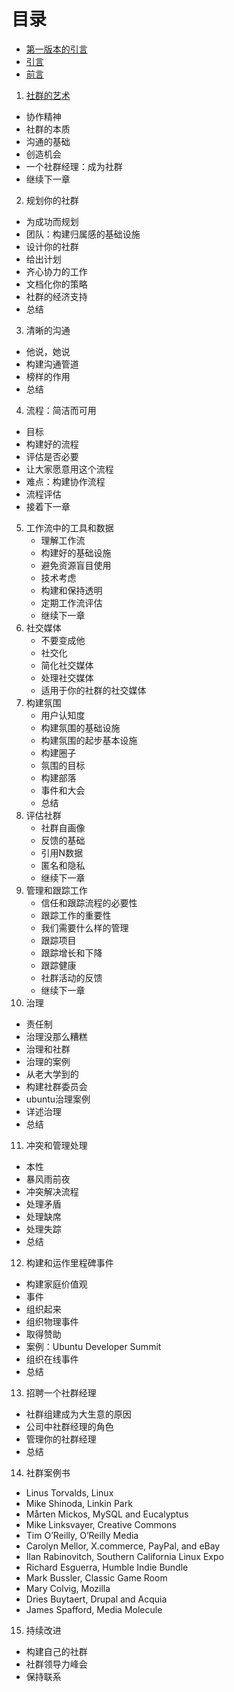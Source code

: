 # 目录

* [第一版本的引言](./第一版本的引言.md)
* [引言](./引言.md)
* [前言](./前言.md)


1. [社群的艺术](./社群的艺术.md)
  *  协作精神
  *  社群的本质
  *  沟通的基础
  *  创造机会
  *  一个社群经理：成为社群
  *  继续下一章
2. 规划你的社群
  * 为成功而规划
  * 团队：构建归属感的基础设施
  * 设计你的社群
  * 给出计划
  * 齐心协力的工作
  * 文档化你的策略
  * 社群的经济支持
  * 总结
3. 清晰的沟通
  * 他说，她说
  * 构建沟通管道
  * 榜样的作用
  * 总结
4. 流程：简洁而可用
  * 目标
  * 构建好的流程
  * 评估是否必要
  * 让大家愿意用这个流程
  * 难点：构建协作流程
  * 流程评估
  * 接着下一章
5. 工作流中的工具和数据
   * 理解工作流
   * 构建好的基础设施
   * 避免资源盲目使用
   * 技术考虑
   * 构建和保持透明
   * 定期工作流评估
   * 继续下一章
6. 社交媒体
   * 不要变成他
   * 社交化
   * 简化社交媒体
   * 处理社交媒体
   * 适用于你的社群的社交媒体
7. 构建氛围
   * 用户认知度
   * 构建氛围的基础设施
   * 构建氛围的起步基本设施
   * 构建圈子
   * 氛围的目标
   * 构建部落
   * 事件和大会
   * 总结
8. 评估社群
   * 社群自画像
   * 反馈的基础
   * 引用N数据
   * 匿名和隐私
   * 继续下一章
9. 管理和跟踪工作
   * 信任和跟踪流程的必要性
   * 跟踪工作的重要性
   * 我们需要什么样的管理
   * 跟踪项目
   * 跟踪增长和下降
   * 跟踪健康
   * 社群活动的反馈
   * 继续下一章
10. 治理
   * 责任制
   * 治理没那么糟糕
   * 治理和社群
   * 治理的案例
   * 从老大学到的
   * 构建社群委员会
   * ubuntu治理案例
   * 详述治理
   * 总结
11. 冲突和管理处理
   * 本性
   * 暴风雨前夜
   * 冲突解决流程
   * 处理矛盾
   * 处理缺席
   * 处理失踪
   * 总结
12. 构建和运作里程碑事件
   * 构建家庭价值观
   * 事件
   * 组织起来
   * 组织物理事件
   * 取得赞助
   * 案例：Ubuntu  Developer Summit
   * 组织在线事件
   * 总结
13. 招聘一个社群经理
   * 社群组建成为大生意的原因
   * 公司中社群经理的角色
   * 管理你的社群经理
   * 总结
14. 社群案例书
   * Linus Torvalds, Linux
   * Mike Shinoda, Linkin Park
   * Mårten Mickos, MySQL and Eucalyptus
   * Mike Linksvayer, Creative Commons
   * Tim O’Reilly, O’Reilly Media
   * Carolyn Mellor, X.commerce, PayPal, and eBay
   * Ilan Rabinovitch, Southern California Linux Expo
   * Richard Esguerra, Humble Indie Bundle
   * Mark Bussler, Classic Game Room
   * Mary Colvig, Mozilla
   * Dries Buytaert, Drupal and Acquia
   * James Spafford, Media Molecule
15. 持续改进
   * 构建自己的社群
   * 社群领导力峰会
   * 保持联系
